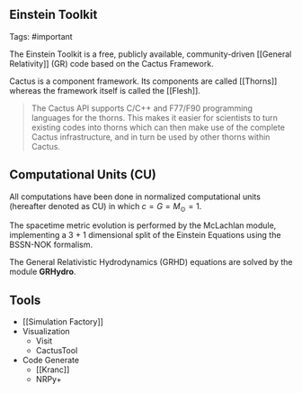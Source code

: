 ## Einstein Toolkit

Tags: #important 

The Einstein Toolkit is a free, publicly available, community-driven [[General Relativity]] (GR) code based on the Cactus Framework. 

Cactus is a component framework. Its components are called [[Thorns]] whereas the framework itself is called the [[Flesh]].

> The Cactus API supports C/C++ and F77/F90 programming languages for the thorns. This makes it easier for scientists to turn existing codes into thorns which can then make use of the complete Cactus infrastructure, and in turn be used by other thorns within Cactus.

## Computational Units (CU)

All computations have been done in normalized computational units (hereafter denoted as CU) in which $c=G=M_{\odot}=1$. 






The spacetime metric evolution is performed by the McLachlan module, implementing a 3 + 1 dimensional split of the Einstein Equations using the BSSN-NOK formalism.


The General Relativistic Hydrodynamics (GRHD) equations are solved by the module **GRHydro**. 

## Tools

- [[Simulation Factory]]
- Visualization
	- Visit
	- CactusTool
- Code Generate
	- [[Kranc]]
	- NRPy+
